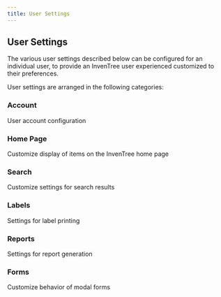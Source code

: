 ```yaml
---
title: User Settings
---
```


## User Settings

The various user settings described below can be configured for an individual user, to provide an InvenTree user experienced customized to their preferences.

User settings are arranged in the following categories:

### Account

User account configuration

### Home Page

Customize display of items on the InvenTree home page

### Search

Customize settings for search results

### Labels

Settings for label printing

### Reports

Settings for report generation

### Forms

Customize behavior of modal forms
